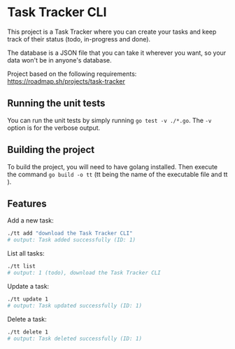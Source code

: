 # Task Tracker CLI

This project is a Task Tracker where you can create your tasks and keep track of their status (todo, in-progress and done).

The database is a JSON file that you can take it wherever you want, so your data won't be in anyone's database.

Project based on the following requirements: https://roadmap.sh/projects/task-tracker

## Running the unit tests

You can run the unit tests by simply running `go test -v ./*.go`. The `-v` option is for the verbose output.

## Building the project

To build the project, you will need to have golang installed. Then execute the command `go build -o tt` (tt being the name of the executable file and tt ).

## Features

Add a new task:

```sh
./tt add "download the Task Tracker CLI"
# output: Task added successfully (ID: 1)
```

List all tasks:

```sh
./tt list
# output: 1 (todo), download the Task Tracker CLI
```

Update a task:

```sh
./tt update 1
# output: Task updated successfully (ID: 1)
```

Delete a task:

```sh
./tt delete 1
# output: Task deleted successfully (ID: 1)
```
